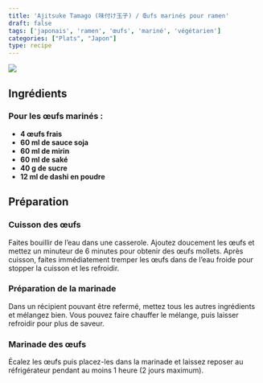 ```yaml
---
title: 'Ajitsuke Tamago (味付け玉子) / Œufs marinés pour ramen'
draft: false
tags: ['japonais', 'ramen', 'œufs', 'mariné', 'végétarien']
categories: ["Plats", "Japon"]
type: recipe
---
```

![](../images/oeufs-marines.jpg)

<!-- section -->

## Ingrédients

### Pour les œufs marinés :
- **4 œufs frais**
- **60 ml de sauce soja**
- **60 ml de mirin**
- **60 ml de saké**
- **40 g de sucre**
- **12 ml de dashi en poudre**

<!-- section -->

## Préparation

### Cuisson des œufs

Faites bouillir de l’eau dans une casserole. Ajoutez doucement les œufs et mettez un minuteur de 6 minutes pour obtenir des œufs mollets. Après cuisson, faites immédiatement tremper les œufs dans de l’eau froide pour stopper la cuisson et les refroidir.

### Préparation de la marinade

Dans un récipient pouvant être refermé, mettez tous les autres ingrédients et mélangez bien. Vous pouvez faire chauffer le mélange, puis laisser refroidir pour plus de saveur.

### Marinade des œufs

Écalez les œufs puis placez-les dans la marinade et laissez reposer au réfrigérateur pendant au moins 1 heure (2 jours maximum).
